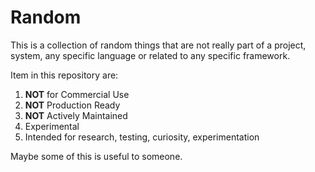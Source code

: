 # Random

This is a collection of random things that are not really part of a project, system, any specific language or related to any specific framework.

Item in this repository are:

1. **NOT** for Commercial Use
2. **NOT** Production Ready
3. **NOT** Actively Maintained 
4. Experimental 
5. Intended for research, testing, curiosity, experimentation

Maybe some of this is useful to someone.
